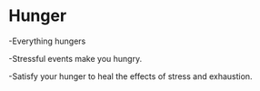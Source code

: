 # Hunger

-Everything hungers

-Stressful events make you hungry. 

-Satisfy your hunger to heal the effects of stress and exhaustion.

